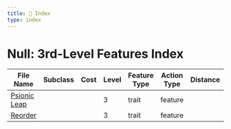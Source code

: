 ```yaml
---
title: 📑 Index
type: index
---
```


# Null: 3rd-Level Features Index

| File Name                         | Subclass | Cost | Level | Feature Type | Action Type | Distance | Target |
| --------------------------------- | -------- | ---- | ----- | ------------ | ----------- | -------- | ------ |
| [Psionic Leap](../Psionic%20Leap) |          |      | 3     | trait        | feature     |          |        |
| [Reorder](../Reorder)             |          |      | 3     | trait        | feature     |          |        |
